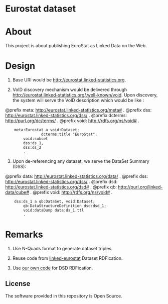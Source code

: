 # Eurostat dataset

About 
=====
This project is about publishing EuroStat as Linked Data on the Web. 


Design
======

1) Base URI would be http://eurostat.linked-statistics.org.

2) VoID discovery mechanism would be delivered through http://eurostat.linked-statistics.org/.well-known/void. Upon discovery, the system will serve the VoID description which would be like :

  @prefix meta: <http://eurostat.linked-statistics.org/meta#> . 
  @prefix dss: <http://eurostat.linked-statistics.org/dss/> .
  @prefix dcterms: <http://purl.org/dc/terms/> .
  @prefix void: <http://rdfs.org/ns/void#> .
                
		meta:Eurostat a void:Dataset;
    		        dcterms:title "EuroStat";
			void:subset
			dss:ds_1,
			dss:ds_2
			.

3) Upon de-referencing any dataset, we serve the DataSet Summary (DSS):

  @prefix data: <http://eurostat.linked-statistics.org/data/> .
  @prefix dss: <http://eurostat.linked-statistics.org/dss/> .
  @prefix dsd: <http://eurostat.linked-statistics.org/dsd#> .
  @prefix qb: <http://purl.org/linked-data/cube#> .
  @prefix void: <http://rdfs.org/ns/void#> .
		
		dss:ds_1 a qb:DataSet, void:Dataset;
			qb:DataStructureDefinition dsd:dsd_1;
			void:dataDump data:ds_1.ttl
			.

Remarks
=======
1) Use N-Quads format to generate dataset triples.

2) Reuse code from [linked-eurostat](http://code.google.com/p/linked-eurostat/) Dataset RDFication.

3) Use [our own code](https://github.com/LATC/EU-data-cloud/tree/master/institutions/Eurostat/src) for DSD RDFication.

## License

The software provided in this repository is Open Source.